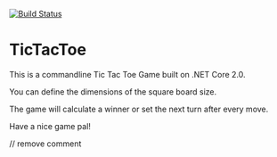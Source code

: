 [![Build Status](https://travis-ci.com/acangialosi/TicTacToe.svg?branch=master)](https://travis-ci.com/acangialosi/TicTacToe)


# TicTacToe
    




This is a commandline Tic Tac Toe Game built on .NET Core 2.0.
 
You can define the dimensions of the square board size.

The game will calculate a winner or set the next turn after every move.

Have a nice game pal!

// remove comment





